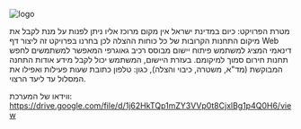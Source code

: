 
![logo](https://user-images.githubusercontent.com/68842383/176143879-28340b75-dff8-4917-8c90-9e14eaf826da.png)



מטרת הפרויקט: כיום במדינת ישראל אין מקום מרוכז אליו ניתן לפנות על מנת לקבל את מיקום התחנות הקרובות של כל כוחות ההצלה לכן בחרנו בפרויקט זה 
ליצור דף Web דינאמי המציג למשתמש פיתוח יישום מבוסס רכיב גאוגרפי המאפשר למשתמשים לחפש תחנות חירום סמוך למיקומם.
בעזרת היישום, המשתמש יכול לקבל מידע אודות התחנה המבוקשת (מד"א, משטרה, כיבוי והצלה), כגון: טלפון כתובת שעות פעילות ואפילו את המסלול עד ליעד הרצוי.

ווידאו של המערכת:
https://drive.google.com/file/d/1j62HkTQp1mZY3VVp0t8CjxlBg1p4Q0H6/view
